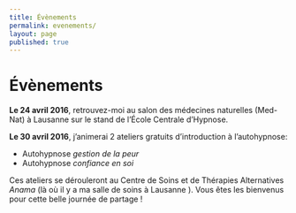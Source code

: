 ```yaml
---
title: Évènements
permalink: evenements/
layout: page
published: true
---
```


# Évènements

**Le 24 avril 2016**, retrouvez-moi au salon des médecines naturelles (Med-Nat) à Lausanne sur le stand de l’École Centrale d’Hypnose.

**Le 30 avril 2016**, j’animerai 2 ateliers gratuits d’introduction à l’autohypnose:

- Autohypnose *gestion de la peur*
- Autohypnose *confiance en soi*


Ces ateliers se dérouleront au Centre de Soins et de Thérapies Alternatives *Anama* (là où il y a ma salle de soins à Lausanne ). Vous êtes les bienvenus pour cette belle journée de partage !


